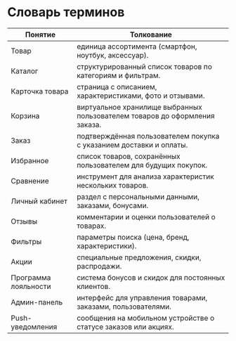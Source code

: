 # Словарь терминов
| Понятие | Толкование |
|--------|----------|
|Товар | единица ассортимента (смартфон, ноутбук, аксессуар).|
|Каталог | структурированный список товаров по категориям и фильтрам.|
|Карточка товара | страница с описанием, характеристиками, фото и отзывами.|
|Корзина | виртуальное хранилище выбранных пользователем товаров до оформления заказа.|
|Заказ | подтверждённая пользователем покупка с указанием доставки и оплаты.|
|Избранное | список товаров, сохранённых пользователем для будущих покупок.|
|Сравнение | инструмент для анализа характеристик нескольких товаров.|
|Личный кабинет | раздел с персональными данными, заказами, бонусами.|
|Отзывы | комментарии и оценки пользователей о товарах.|
|Фильтры | параметры поиска (цена, бренд, характеристики).|
|Акции | специальные предложения, скидки, распродажи.|
|Программа лояльности | система бонусов и скидок для постоянных клиентов.|
|Админ-панель | интерфейс для управления товарами, заказами, пользователями.|
|Push-уведомления | сообщения на мобильном устройстве о статусе заказов или акциях.|
